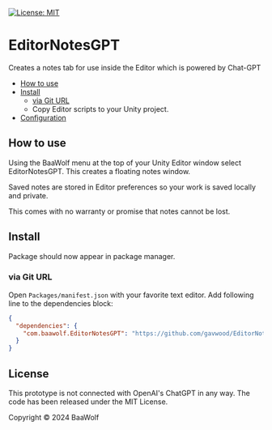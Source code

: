 [![License: MIT](https://img.shields.io/badge/License-MIT-green.svg)](https://opensource.org/licenses/MIT)

# EditorNotesGPT

Creates a notes tab for use inside the Editor which is powered by Chat-GPT

- [How to use](#how-to-use)
- [Install](#install)
  - [via Git URL](#via-git-url)
  - Copy Editor scripts to your Unity project. 
- [Configuration](#configuration)

## How to use

Using the BaaWolf menu at the top of your Unity Editor window select EditorNotesGPT. This creates a floating notes window.

Saved notes are stored in Editor preferences so your work is saved locally and private.

This comes with no warranty or promise that notes cannot be lost.

## Install

Package should now appear in package manager.

### via Git URL

Open `Packages/manifest.json` with your favorite text editor. Add following line to the dependencies block:
```json
{
  "dependencies": {
    "com.baawolf.EditorNotesGPT": "https://github.com/gavwood/EditorNotesGPT.git"
  }
}
```

## License

This prototype is not connected with OpenAI's ChatGPT in any way. The code has been released under the MIT License. 

Copyright © 2024 BaaWolf
